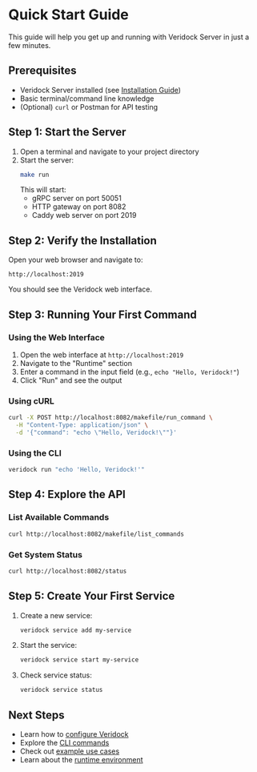 # Quick Start Guide

This guide will help you get up and running with Veridock Server in just a few minutes.

## Prerequisites

- Veridock Server installed (see [Installation Guide](./installation.md))
- Basic terminal/command line knowledge
- (Optional) `curl` or Postman for API testing

## Step 1: Start the Server

1. Open a terminal and navigate to your project directory
2. Start the server:
   ```bash
   make run
   ```
   This will start:
   - gRPC server on port 50051
   - HTTP gateway on port 8082
   - Caddy web server on port 2019

## Step 2: Verify the Installation

Open your web browser and navigate to:
```
http://localhost:2019
```

You should see the Veridock web interface.

## Step 3: Running Your First Command

### Using the Web Interface

1. Open the web interface at `http://localhost:2019`
2. Navigate to the "Runtime" section
3. Enter a command in the input field (e.g., `echo "Hello, Veridock!"`)
4. Click "Run" and see the output

### Using cURL

```bash
curl -X POST http://localhost:8082/makefile/run_command \
  -H "Content-Type: application/json" \
  -d '{"command": "echo \"Hello, Veridock!\""}'
```

### Using the CLI

```bash
veridock run "echo 'Hello, Veridock!'"
```

## Step 4: Explore the API

### List Available Commands

```bash
curl http://localhost:8082/makefile/list_commands
```

### Get System Status

```bash
curl http://localhost:8082/status
```

## Step 5: Create Your First Service

1. Create a new service:
   ```bash
   veridock service add my-service
   ```

2. Start the service:
   ```bash
   veridock service start my-service
   ```

3. Check service status:
   ```bash
   veridock service status
   ```

## Next Steps

- Learn how to [configure Veridock](./configuration.md)
- Explore the [CLI commands](../guides/cli.md)
- Check out [example use cases](../examples/README.md)
- Learn about the [runtime environment](../guides/runtime.md)
